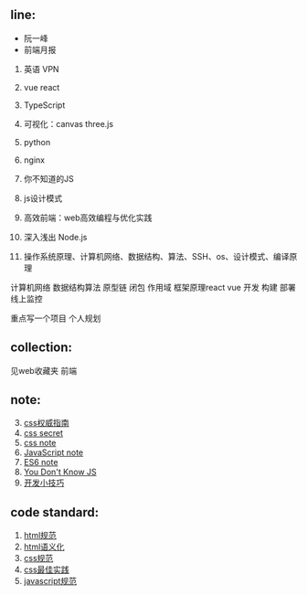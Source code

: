 ## line:
- 阮一峰
- 前端月报

1. 英语 VPN
3. vue react
4. TypeScript
6. 可视化：canvas three.js
4. python
5. nginx


1. 你不知道的JS
1. js设计模式
3. 高效前端：web高效编程与优化实践
3. 深入浅出 Node.js
5. 操作系统原理、计算机网络、数据结构、算法、SSH、os、设计模式、编译原理

计算机网络 数据结构算法
原型链 闭包 作用域
框架原理react vue
开发 构建 部署 线上监控

重点写一个项目
个人规划


## collection:
见web收藏夹 前端

## note:
3. [css权威指南](https://github.com/15754600159/my-practice/blob/master/04%20note/css%E6%9D%83%E5%A8%81%E6%8C%87%E5%8D%97%20note.md)
3. [css secret](https://github.com/15754600159/my-practice/blob/master/04%20note/css%20secret.md)
1. [css note](https://github.com/15754600159/my-practice/blob/master/04%20note/css%20note.md)
2. [JavaScript note](https://github.com/15754600159/my-practice/blob/master/04%20note/JavaScript%20note.md)
3. [ES6 note](https://github.com/15754600159/my-practice/blob/master/04%20note/ES6%20note.md)
3. [You Don't Know JS](https://github.com/15754600159/my-practice/blob/master/04%20note/You%20Don't%20Know%20JS.md)
4. [开发小技巧](https://github.com/15754600159/my-practice/blob/master/04%20note/%E5%BC%80%E5%8F%91%E5%B0%8F%E6%8A%80%E5%B7%A7.md)

## code standard:

1. [html规范](https://github.com/15754600159/my-practice/blob/master/04%20note/code%20standard/html.md)
2. [html语义化](https://github.com/15754600159/my-practice/blob/master/04%20note/code%20standard/html%20semantics.md)
3. [css规范](https://github.com/15754600159/my-practice/blob/master/04%20note/code%20standard/css.md)
4. [css最佳实践](https://github.com/15754600159/my-practice/blob/master/04%20note/code%20standard/css%20best%20practice.md)
5. [javascript规范](https://github.com/15754600159/my-practice/blob/master/04%20note/code%20standard/javascript.md)




